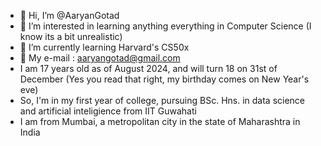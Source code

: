 - 👋 Hi, I’m @AaryanGotad
- 👀 I’m interested in learning anything everything in Computer Science (I know its a bit unrealistic)
- 🌱 I’m currently learning Harvard's CS50x
- 📧 My e-mail : aaryangotad@gmail.com
- I am 17 years old as of August 2024, and will turn 18 on 31st of December (Yes you read that right, my birthday comes on New Year's eve)
- So, I'm in my first year of college, pursuing BSc. Hns. in data science and artificial inteligience from IIT Guwahati
- I am from Mumbai, a metropolitan city in the state of Maharashtra in India

<!---
AaryanGotad/AaryanGotad is a ✨ special ✨ repository because its `README.md` (this file) appears on your GitHub profile.
You can click the Preview link to take a look at your changes.
--->
